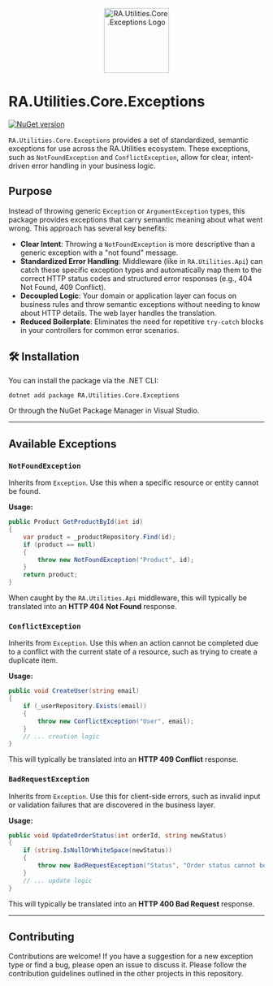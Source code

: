 <p align="center">
  <img src="../../Assets/Images/exceptions.png" alt="RA.Utilities.Core.Exceptions Logo" width="128">
</p>

# RA.Utilities.Core.Exceptions

[![NuGet version](https://img.shields.io/nuget/v/RA.Utilities.Core.Exceptions?logo=nuget&label=NuGet)](https://www.nuget.org/packages/RA.Utilities.Core.Exceptions/)

`RA.Utilities.Core.Exceptions` provides a set of standardized, semantic exceptions for use across the RA.Utilities ecosystem. These exceptions, such as `NotFoundException` and `ConflictException`, allow for clear, intent-driven error handling in your business logic.

## Purpose

Instead of throwing generic `Exception` or `ArgumentException` types, this package provides exceptions that carry semantic meaning about what went wrong. This approach has several key benefits:

- **Clear Intent**: Throwing a `NotFoundException` is more descriptive than a generic exception with a "not found" message.
- **Standardized Error Handling**: Middleware (like in `RA.Utilities.Api`) can catch these specific exception types and automatically map them to the correct HTTP status codes and structured error responses (e.g., 404 Not Found, 409 Conflict).
- **Decoupled Logic**: Your domain or application layer can focus on business rules and throw semantic exceptions without needing to know about HTTP details. The web layer handles the translation.
- **Reduced Boilerplate**: Eliminates the need for repetitive `try-catch` blocks in your controllers for common error scenarios.

## 🛠️ Installation

You can install the package via the .NET CLI:

```bash
dotnet add package RA.Utilities.Core.Exceptions
```

Or through the NuGet Package Manager in Visual Studio.

---

## Available Exceptions

### `NotFoundException`

Inherits from `Exception`. Use this when a specific resource or entity cannot be found.

**Usage:**

```csharp
public Product GetProductById(int id)
{
    var product = _productRepository.Find(id);
    if (product == null)
    {
        throw new NotFoundException("Product", id);
    }
    return product;
}
```

When caught by the `RA.Utilities.Api` middleware, this will typically be translated into an **HTTP 404 Not Found** response.

### `ConflictException`

Inherits from `Exception`. Use this when an action cannot be completed due to a conflict with the current state of a resource, such as trying to create a duplicate item.

**Usage:**

```csharp
public void CreateUser(string email)
{
    if (_userRepository.Exists(email))
    {
        throw new ConflictException("User", email);
    }
    // ... creation logic
}
```

This will typically be translated into an **HTTP 409 Conflict** response.

### `BadRequestException`

Inherits from `Exception`. Use this for client-side errors, such as invalid input or validation failures that are discovered in the business layer.

**Usage:**

```csharp
public void UpdateOrderStatus(int orderId, string newStatus)
{
    if (string.IsNullOrWhiteSpace(newStatus))
    {
        throw new BadRequestException("Status", "Order status cannot be empty.");
    }
    // ... update logic
}
```

This will typically be translated into an **HTTP 400 Bad Request** response.

---

## Contributing

Contributions are welcome! If you have a suggestion for a new exception type or find a bug, please open an issue to discuss it. Please follow the contribution guidelines outlined in the other projects in this repository.